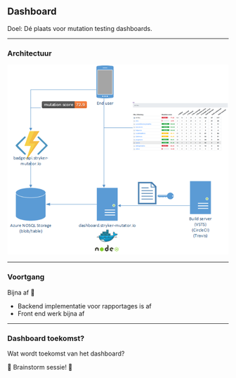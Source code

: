 ## Dashboard

Doel: Dé plaats voor mutation testing dashboards.

---

### Architectuur

![architectuur](img/dashboard-component-diagram.png)


--- 

### Voortgang

Bijna af 🙊

* Backend implementatie voor rapportages is af
* Front end werk bijna af

---

### Dashboard toekomst?

Wat wordt toekomst van het dashboard? 

🤯 Brainstorm sessie! 🤯 

<!-- .element class="fragment" data-fragment-index="0" -->
